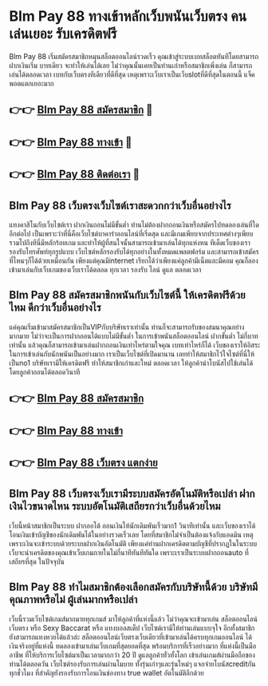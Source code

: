 # Blm Pay 88 ทางเข้าหลักเว็บพนันเว็บตรง คนเล่นเยอะ รับเครดิตฟรี

Blm Pay 88 เริ่มสมัครสมาชิกหมุนสล็อตออนไลน์รวดเร็ว คุณเข้าสู่ระบบเบทสล็อตทันทีโดยสามารถฝากเงินเริ่ม บาทเดียว จะทำให้เล่นได้เลย ไม่ว่าคุณนั้นเคยเป็นท่านเก่าหรือสมาชิกเพิ่งเล่น ก็สามารถเล่นได้ตลอดเวลา เบทกับเว็บตรงทีเดียวที่ดีที่สุด เหตุเพราะเว็บเราเป็นเว็บslotที่ดีที่สุดในตอนนี้ แจ็คพอตแตกเยอะมาก

## 👉👉 [Blm Pay 88 สมัครสมาชิก](https://bit.ly/3Ckzg5n) 🎰
## 👉👉 [Blm Pay 88 ทางเข้า](https://bit.ly/3Ckzg5n) 🎰
## 👉👉 [Blm Pay 88 ติดต่อเรา](https://bit.ly/3Ckzg5n) 🎰

## Blm Pay 88 เว็บตรงเว็บไซต์เราสะดวกกว่าเว็บอื่นอย่างไร
แทงคาสิโนกับเว็บไซต์เรา ฝากเงินถอนไม่มีขั้นต่ำ ท่านไม่ต้องฝากถอนเงินหรือสมัครไปทดลองเล่นที่ใดอีกต่อไป เป็นเพราะว่าที่นี่คือเว็บไซต์บาคาร่าออนไลน์ที่เริ่ดสุด และมีเกมเพียบจากประเทศต่างๆเพียบ รวมไปถึงทีนี่มีหลักร้อยเกม และทำให้ผู้ที่สนใจนั้นสามารถเข้ามาเล่นได้ทุกแห่งหน ทีเด็ดเว็บของเรารองรับโทรศัพท์ทุกรูปแบบ เว็บไซต์หลักรองรับได้ทุกอย่างในทั้งหมดแพลตฟอร์ม และสามารถเข้าสมัครที่ไหนๆก็ได้ด้วยเหมือนกัน เพียงแต่คุณมีinternet เรียกได้ว่าเพียงแค่ลูกค้ามีเน็ตและมีคอม คุณก็ลองเข้ามาเล่นกับเว็บเกมของเว็บเราได้ตลอด ทุกเวลา รองรับ ไลน์ ดูแล ตลอดเวลา

## Blm Pay 88 สมัครสมาชิกพนันกับเว็บไซต์นี้ ให้เครดิตฟรีด้วยไหม ดีกว่าเว็บอื่นอย่างไร
แค่คุณเริ่มเข้ามาสมัครสมาชิกเป็นVIPกับบริษัทเราเท่านั้น ท่านก็จะสามารถรับของสมนาคุณอย่างมากมาย ไม่ว่าจะเป็นการฝากถอนได้แบบไม่มีขั้นต่ำ ในการเข้าพนันสล็อตออนไลน์ ฝากขั้นต่ำ ไม่กี่บาทเท่านั้น แล้วคุณก็สามารถเข้ามาเล่นฝากถอนเงินเท่าไหร่ตามใจคุณ เบทเท่าไหร่ก็ได้ เว็บของเราให้อิสระในการเข้าเล่นกับนักพนันเป็นอย่างมาก เราเป็นเว็บไซต์ที่เปิดมานาน เลยทำให้สมาชิกไว้ใจไซต์ที่นี่ให้เป็นno1 บริษัทเรามีให้เครดิตฟรี ทำให้สมาชิกเก่าและใหม่ ตลอดเวลา ให้ลูกค้านำโบนัสไปใช้เล่นได้ โดยลูกค้าถอนได้ตลอดวินาที

## 👉👉 [Blm Pay 88 สมัครสมาชิก](https://bit.ly/3Ckzg5n)
## 👉👉 [Blm Pay 88 ทางเข้า](https://bit.ly/3Ckzg5n)
## 👉👉 [Blm Pay 88 เว็บตรง แตกง่าย](https://bit.ly/3Ckzg5n)

## Blm Pay 88 เว็บตรงเว็บเรามีระบบสมัครอัตโนมัติหรือเปล่า ฝากเงินไวขนาดไหน ระบบอัตโนมัติเสถียรกว่าเว็บอื่นด้วยไหม
เว็บนี้หน้าสมาชิกเป็นระบบ ฝากออโต้ ถอนเงินให้นักเดิมพันเร็วมาก1 วินาทีเท่านั้น และเว็บของเราได้โอนเงินเข้าบัญชีของนักเดิมพันได้ในอย่างรวดเร็วเลย โดยที่สมาชิกไม่จำเป็นต้องแจ้งกับแอดมิน เหตุเพราะเงินจะเข้าระบบด้วยระบบฝากเงินอัตโนมัติ เพียงแค่ท่านฝากเครดิตตามบัญชีที่ปรากฏในในระบบ เว็บจะนำเครดิตของคุณเข้าเว็บเกมภายในไม่กี่นาทีทันทีทันใด เพราะเราเป็นระบบฝากถอนauto ที่เสถียรที่สุด ในปัจจุบัน

## Blm Pay 88 ทำไมสมาชิกต้องเลือกสมัครกับบริษัทนี้ด้วย บริษัทมีคุณภาพหรือไม่ ผู้เล่นมากหรือเปล่า
เว็บนี้รวมเว็บไซต์เกมส์มากมายทุกเกมส์ มาให้ลูกค้าที่แห่งนี้แล้ว ไม่ว่าคุณจะเข้ามาเล่น สล็อตออนไลน์เว็บตรง หรือ Sexy Baccarat หรือ แทงบอลสเต็ป เว็บไซต์เรามีให้ท่านเล่นแบบจุใจ อีกทั้งสมาชิกยังสามารถแทงหวยได้แล้วล่ะ สล็อตออนไลน์เว็บตรงเว็บเดียวที่เข้ามาเล่นได้ครบทุกเกมออนไลน์ ได้เงินจริงอยู่ที่แห่งนี้ ทดลองเข้ามาเล่นเว็บเกมที่สุดยอดที่สุด พร้อมบริการที่เร็วอย่างมาก ที่แห่งนี้เป็นมืออาชีพ ที่ให้บริการเว็บไซต์มาเป็นเวลามากกว่า 20 ปี ดูแลลูกค้าทั่วทั้งโลก เข้าเล่นเกมส์ผ่านมือถือของท่านได้ตลอดวัน เว็บไซต์รองรับการเล่นผ่านโมบาย ทั้งรุ่นเก่าๆและรุ่นใหม่ๆ แจกจ่ายโบนัสcreditกันทุกชั่วโมง ที่สำคัญยังรองรับการโอนเงินช่องทาง true wallet อัตโนมัติอีกด้วย

